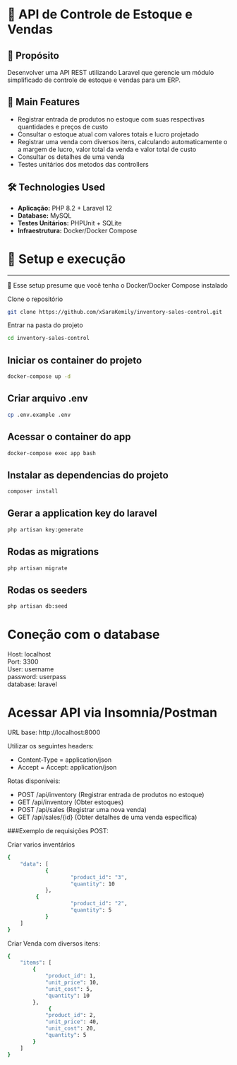 # 📂 API de Controle de Estoque e Vendas

## 📝 Propósito  
Desenvolver uma API REST utilizando Laravel que gerencie um módulo simplificado de controle de estoque e vendas para um ERP.

## 🔹 Main Features  
- Registrar entrada de produtos no estoque com suas respectivas quantidades e preços de custo
- Consultar o estoque atual com valores totais e lucro projetado
- Registrar uma venda com diversos itens, calculando automaticamente o a margem de lucro, valor total da venda e valor total de custo
- Consultar os detalhes de uma venda
- Testes unitários dos metodos das controllers

## 🛠️ Technologies Used  
- **Aplicação:** PHP 8.2 + Laravel 12
- **Database:** MySQL
- **Testes Unitários:** PHPUnit + SQLite  
- **Infraestrutura:** Docker/Docker Compose  


# 🚀 Setup e execução
---

📌 Esse setup presume que você tenha o Docker/Docker Compose instalado

Clone o repositório

```sh
git clone https://github.com/xSaraKemily/inventory-sales-control.git
```

Entrar na pasta do projeto

```sh
cd inventory-sales-control
```

Iniciar os container do projeto
---
```sh
docker-compose up -d
```

Criar arquivo .env
---
```sh
cp .env.example .env
```

Acessar o container do app
---
```sh
docker-compose exec app bash
```

Instalar as dependencias do projeto
---
```sh
composer install
```

Gerar a application key do laravel
---
```sh
php artisan key:generate
```

Rodas as migrations
---
```sh
php artisan migrate
```

Rodas os seeders
---
```sh
php artisan db:seed
```

# Coneção com o database

Host: localhost <br>
Port: 3300 <br>
User: username <br>
password: userpass <br>
database: laravel

# Acessar API via Insomnia/Postman

URL base: http://localhost:8000

Utilizar os seguintes headers:

- Content-Type = application/json
- Accept = Accept: application/json


Rotas disponíveis:

- POST /api/inventory (Registrar entrada de produtos no estoque)
- GET /api/inventory (Obter estoques)
- POST /api/sales (Registrar uma nova venda)
- GET /api/sales/{id} (Obter detalhes de uma venda específica)

###Exemplo de requisições POST:

Criar varios inventários
```sh
{
    "data": [
            {
                    "product_id": "3",
                    "quantity": 10
            },
         {
                    "product_id": "2",
                    "quantity": 5
            }
    ]
}
```

Criar Venda com diversos itens:
```sh
{
    "items": [
        {
            "product_id": 1,
            "unit_price": 10,
            "unit_cost": 5,
            "quantity": 10
        },
			 {
            "product_id": 2,
            "unit_price": 40,
            "unit_cost": 20,
            "quantity": 5
        }
    ]
}
```
  
